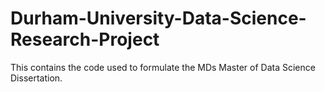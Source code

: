 # Durham-University-Data-Science-Research-Project
This contains the code used to formulate the MDs Master of Data Science Dissertation. 
